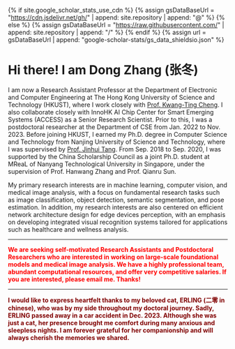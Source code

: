<!--
 * @Description: 
 * @Author: Qing Shi
 * @Date: 2024-08-30 09:31:16
 * @LastEditors: Qing Shi
 * @LastEditTime: 2024-09-20 18:21:48
-->

{% if site.google_scholar_stats_use_cdn %}
{% assign gsDataBaseUrl = "https://cdn.jsdelivr.net/gh/" | append: site.repository | append: "@" %}
{% else %}
{% assign gsDataBaseUrl = "https://raw.githubusercontent.com/" | append: site.repository | append: "/" %}
{% endif %}
{% assign url = gsDataBaseUrl | append: "google-scholar-stats/gs_data_shieldsio.json" %}

# Hi there! I am Dong Zhang (张冬)
<span class='anchor' id='about-me'></span>
<!-- , under the supervision of <a href="https://www.mingmingfan.com/">Prof. Mingming Fan</a> -->
I am now a Research Assistant Professor at the Department of Electronic and Computer Engineering at The Hong Kong University of Science and Technology (HKUST), where I work closely with [Prof. Kwang-Ting Cheng](https://seng.hkust.edu.hk/about/people/faculty/tim-kwang-ting-cheng). I also collaborate closely with InnoHK AI Chip Center for Smart Emerging Systems (ACCESS) as a Senior Research Scientist. Prior to this, I was a postdoctoral researcher at the Department of CSE from Jan. 2022 to Nov. 2023. Before joining HKUST, I earned my Ph.D. degree in Computer Science and Technology from Nanjing University of Science and Technology, where I was supervised by [Prof. Jinhui Tang](https://gsmis.njust.edu.cn/open/TutorInfo.aspx?dsbh=vXtXlpkb!DG57dx!7t4N7w==&yxsh=4iVdgPyuKTE=&zydm=QP9JvMVDx3k=). From Sep. 2018 to Sep. 2020, I was supported by the China Scholarship Council as a joint Ph.D. student at MReaL of Nanyang Technological University in Singapore, under the supervision of Prof. Hanwang Zhang and Prof. Qianru Sun.

My primary research interests are in machine learning, computer vision, and medical image analysis, with a focus on fundamental research tasks such as image classification, object detection, semantic segmentation, and pose estimation. In addition, my research interests are also centered on efficient network architecture design for edge devices perception, with an emphasis on developing integrated visual recognition systems tailored for applications such as healthcare and wellness analysis.

<!-- <a href='https://scholar.google.com/citations?user=K7LwtK0AAAAJ'><img src="https://img.shields.io/endpoint?logo=Google%20Scholar&url=https%3A%2F%2Fcdn.jsdelivr.net%2Fgh%2Fsqsssq%2Fsqsssq.github.io@google-scholar-stats%2Fgs_data_shieldsio.json&labelColor=f6f6f6&color=9cf&style=flat&label=citations"></a> -->
---
<p style="color:red; font-weight: bold;">We are seeking self-motivated Research Assistants and Postdoctoral Researchers who are interested in working on large-scale foundational models and medical image analysis. We have a highly professional team, abundant computational resources, and offer very competitive salaries. If you are interested, please email me. Thanks!</p>

---

<p style="color:#800000; font-weight: bold;">I would like to express heartfelt thanks to my beloved cat, ERLING (二零 in chinese), who was by my side throughout my doctoral journey. Sadly, ERLING passed away in a car accident in Dec. 2023. Although she was just a cat, her presence brought me comfort during many anxious and sleepless nights. I am forever grateful for her companionship and will always cherish the memories we shared.</p>
